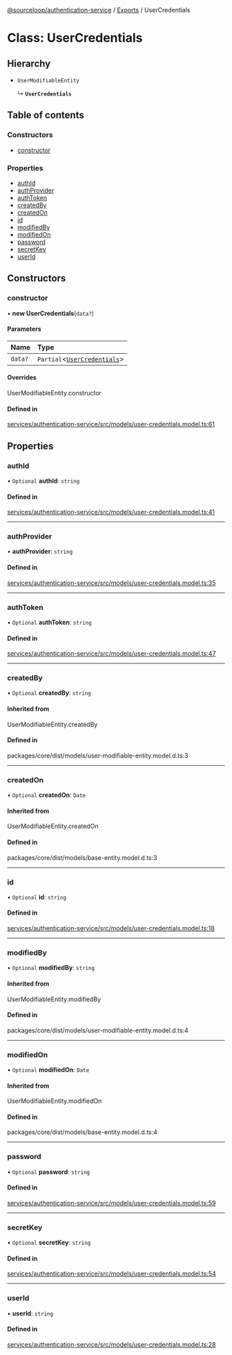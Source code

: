 [@sourceloop/authentication-service](../README.md) / [Exports](../modules.md) / UserCredentials

# Class: UserCredentials

## Hierarchy

- `UserModifiableEntity`

  ↳ **`UserCredentials`**

## Table of contents

### Constructors

- [constructor](UserCredentials.md#constructor)

### Properties

- [authId](UserCredentials.md#authid)
- [authProvider](UserCredentials.md#authprovider)
- [authToken](UserCredentials.md#authtoken)
- [createdBy](UserCredentials.md#createdby)
- [createdOn](UserCredentials.md#createdon)
- [id](UserCredentials.md#id)
- [modifiedBy](UserCredentials.md#modifiedby)
- [modifiedOn](UserCredentials.md#modifiedon)
- [password](UserCredentials.md#password)
- [secretKey](UserCredentials.md#secretkey)
- [userId](UserCredentials.md#userid)

## Constructors

### constructor

• **new UserCredentials**(`data?`)

#### Parameters

| Name | Type |
| :------ | :------ |
| `data?` | `Partial`<[`UserCredentials`](UserCredentials.md)\> |

#### Overrides

UserModifiableEntity.constructor

#### Defined in

[services/authentication-service/src/models/user-credentials.model.ts:61](https://github.com/sourcefuse/loopback4-microservice-catalog/blob/bc2553587/services/authentication-service/src/models/user-credentials.model.ts#L61)

## Properties

### authId

• `Optional` **authId**: `string`

#### Defined in

[services/authentication-service/src/models/user-credentials.model.ts:41](https://github.com/sourcefuse/loopback4-microservice-catalog/blob/bc2553587/services/authentication-service/src/models/user-credentials.model.ts#L41)

___

### authProvider

• **authProvider**: `string`

#### Defined in

[services/authentication-service/src/models/user-credentials.model.ts:35](https://github.com/sourcefuse/loopback4-microservice-catalog/blob/bc2553587/services/authentication-service/src/models/user-credentials.model.ts#L35)

___

### authToken

• `Optional` **authToken**: `string`

#### Defined in

[services/authentication-service/src/models/user-credentials.model.ts:47](https://github.com/sourcefuse/loopback4-microservice-catalog/blob/bc2553587/services/authentication-service/src/models/user-credentials.model.ts#L47)

___

### createdBy

• `Optional` **createdBy**: `string`

#### Inherited from

UserModifiableEntity.createdBy

#### Defined in

packages/core/dist/models/user-modifiable-entity.model.d.ts:3

___

### createdOn

• `Optional` **createdOn**: `Date`

#### Inherited from

UserModifiableEntity.createdOn

#### Defined in

packages/core/dist/models/base-entity.model.d.ts:3

___

### id

• `Optional` **id**: `string`

#### Defined in

[services/authentication-service/src/models/user-credentials.model.ts:18](https://github.com/sourcefuse/loopback4-microservice-catalog/blob/bc2553587/services/authentication-service/src/models/user-credentials.model.ts#L18)

___

### modifiedBy

• `Optional` **modifiedBy**: `string`

#### Inherited from

UserModifiableEntity.modifiedBy

#### Defined in

packages/core/dist/models/user-modifiable-entity.model.d.ts:4

___

### modifiedOn

• `Optional` **modifiedOn**: `Date`

#### Inherited from

UserModifiableEntity.modifiedOn

#### Defined in

packages/core/dist/models/base-entity.model.d.ts:4

___

### password

• `Optional` **password**: `string`

#### Defined in

[services/authentication-service/src/models/user-credentials.model.ts:59](https://github.com/sourcefuse/loopback4-microservice-catalog/blob/bc2553587/services/authentication-service/src/models/user-credentials.model.ts#L59)

___

### secretKey

• `Optional` **secretKey**: `string`

#### Defined in

[services/authentication-service/src/models/user-credentials.model.ts:54](https://github.com/sourcefuse/loopback4-microservice-catalog/blob/bc2553587/services/authentication-service/src/models/user-credentials.model.ts#L54)

___

### userId

• **userId**: `string`

#### Defined in

[services/authentication-service/src/models/user-credentials.model.ts:28](https://github.com/sourcefuse/loopback4-microservice-catalog/blob/bc2553587/services/authentication-service/src/models/user-credentials.model.ts#L28)
